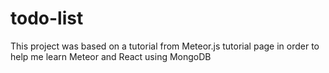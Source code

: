 # todo-list

This project was based on a tutorial from Meteor.js tutorial page in order to help me learn Meteor and React using MongoDB
